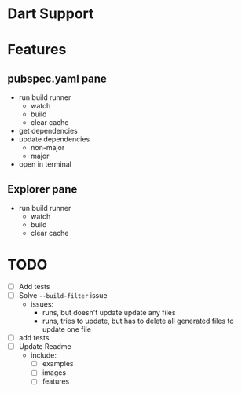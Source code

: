 # Dart Support

# Features

## pubspec.yaml pane

- run build runner
  - watch
  - build
  - clear cache
- get dependencies
- update dependencies
  - non-major
  - major
- open in terminal

## Explorer pane

- run build runner
  - watch
  - build
  - clear cache

# TODO

- [ ] Add tests
- [ ] Solve `--build-filter` issue
  - issues:
    - runs, but doesn't update update any files
    - runs, tries to update, but has to delete all generated files to update one file
- [ ] add tests
- [ ] Update Readme
  - include:
    - [ ] examples
    - [ ] images
    - [ ] features
